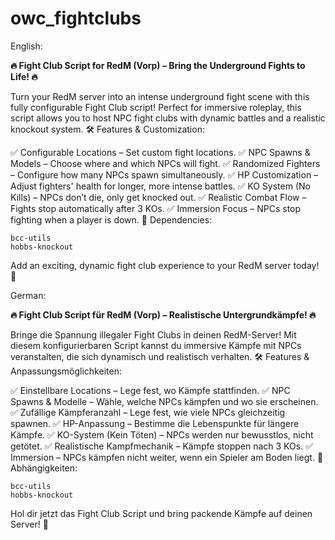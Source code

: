 # owc_fightclubs

English:

**🔥 Fight Club Script for RedM (Vorp) – Bring the Underground Fights to Life! 🔥**

Turn your RedM server into an intense underground fight scene with this fully configurable Fight Club script! Perfect for immersive roleplay, this script allows you to host NPC fight clubs with dynamic battles and a realistic knockout system.
🛠 Features & Customization:

✅ Configurable Locations – Set custom fight locations.
✅ NPC Spawns & Models – Choose where and which NPCs will fight.
✅ Randomized Fighters – Configure how many NPCs spawn simultaneously.
✅ HP Customization – Adjust fighters' health for longer, more intense battles.
✅ KO System (No Kills) – NPCs don’t die, only get knocked out.
✅ Realistic Combat Flow – Fights stop automatically after 3 KOs.
✅ Immersion Focus – NPCs stop fighting when a player is down.
🔗 Dependencies:

    bcc-utils
    hobbs-knockout

Add an exciting, dynamic fight club experience to your RedM server today! 💪

German:

**🔥 Fight Club Script für RedM (Vorp) – Realistische Untergrundkämpfe! 🔥**

Bringe die Spannung illegaler Fight Clubs in deinen RedM-Server! Mit diesem konfigurierbaren Script kannst du immersive Kämpfe mit NPCs veranstalten, die sich dynamisch und realistisch verhalten.
🛠 Features & Anpassungsmöglichkeiten:

✅ Einstellbare Locations – Lege fest, wo Kämpfe stattfinden.
✅ NPC Spawns & Modelle – Wähle, welche NPCs kämpfen und wo sie erscheinen.
✅ Zufällige Kämpferanzahl – Lege fest, wie viele NPCs gleichzeitig spawnen.
✅ HP-Anpassung – Bestimme die Lebenspunkte für längere Kämpfe.
✅ KO-System (Kein Töten) – NPCs werden nur bewusstlos, nicht getötet.
✅ Realistische Kampfmechanik – Kämpfe stoppen nach 3 KOs.
✅ Immersion – NPCs kämpfen nicht weiter, wenn ein Spieler am Boden liegt.
🔗 Abhängigkeiten:

    bcc-utils
    hobbs-knockout

Hol dir jetzt das Fight Club Script und bring packende Kämpfe auf deinen Server! 💪
